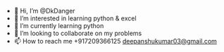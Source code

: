 - 👋 Hi, I’m @DkDanger
- 👀 I’m interested in learning python & excel
- 🌱 I’m currently learning python
- 💞️ I’m looking to collaborate on my problems
- 📫 How to reach me +917209366125 deepanshukumar03@gmail.com

<!---
DkDanger/Deepanshu is a ✨ special ✨ repository because its `README.md` (this file) appears on your GitHub profile.
You can click the Preview link to take a look at your changes.
--->
